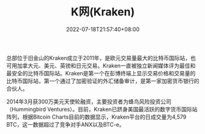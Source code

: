 ﻿---
weight: 
title: "K网(Kraken)"
description: "总部位于旧金山的Kraken成立于2011年，是欧元交易量最大的比特币国际站，也可用加拿大元、美元、英镑和日元交易。"
date: 2022-07-18T21:57:40+08:00
lastmod: 2022-07-18T16:45:40+08:00
draft: false
authors: ["浮尘"]
featuredImage: "kwangkraken.webp"
link: "https://www.kraken.com/"
tags: ["交易所","K网(Kraken)"]
categories: ["navigation"]
navigation: ["交易所"]
lightgallery: true
toc: true
pinned: false
recommend: false
recommend1: false
---
总部位于旧金山的Kraken成立于2011年，是欧元交易量最大的比特币国际站，也可用加拿大元、美元、英镑和日元交易。Kraken一直被独立新闻媒体评为最佳和最安全的比特币国际站。Kraken是第一个在彭博终端上显示交易价格和交易量的比特币国际站，第一个通过了加密验证的外汇储备审计，是第一家加密货币银行的合伙人。

2014年3月获300万美元天使轮融资，主要投资者为蜂鸟风险投资公司（Hummingbird Ventures）。目前，Kraken已跻身美国最活跃的数字货币国际站阵列，根据Bitcoin Charts目前的数据显示，Kraken平台的日成交量为4,579 BTC，这一数据超过了竞争对手ANX以及BTC-e。